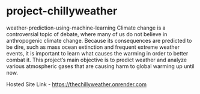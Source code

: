 # project-chillyweather
weather-prediction-using-machine-learning
Climate change is a controversial topic of debate, where many of us do not believe in anthropogenic climate change. Because its consequences are predicted to be dire, such as mass ocean extinction and frequent extreme weather events, it is important to learn what causes the warming in order to better combat it. This project’s main objective is to predict weather and analyze various atmospheric gases that are causing harm to global warming up until now.

Hosted Site Link - https://thechillyweather.onrender.com

